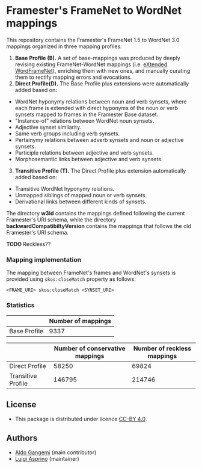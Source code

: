 # Framester's FrameNet to WordNet mappings

This repository contains the Framester's FrameNet 1.5 to WordNet 3.0 mappings organized in three mapping profiles:

1. **Base Profile (B).**  A set of base-mappings was produced by deeply revising existing FrameNet-WordNet mappings (i.e. [eXtended WordFrameNet](https://adimen.si.ehu.es/web/WordFrameNet)),  enriching them with new ones, and manually curating them to rectify mapping errors and evocations.
2. **Direct Profile(D).** The Base Profile plus extensions were automatically added based on:
  - WordNet hyponymy relations between noun and verb synsets, where each frame is extended with direct hyponyms of the noun or verb synsets mapped to frames in the Framester Base dataset.
  - "Instance-of" relations between WordNet noun synsets.
  - Adjective synset similarity.
  - Same verb groups including verb synsets.
  - Pertainymy relations between adverb synsets and noun or adjective synsets.
  - Participle relations between adjective and verb synsets.
  - Morphosemantic links between adjective and verb synsets.
3. **Transitive Profile (T).** The Direct Profile plus extension automatically added based on:
  - Transitive WordNet hyponymy relations.
  - Unmapped siblings of mapped noun or verb synsets.
  - Derivational links between different kinds of synsets.

The directory **w3id** contains the mappings defined following the current Framester's URI schema, while the directory **backwardCompatibiltyVersion** contains the mappings that follows the old Framester's URI schema.

**TODO** Reckless??


### Mapping implementation

The mapping between FrameNet's frames and WordNet's synsets is provided using ``skos:closeMatch`` property as follows:

```
<FRAME_URI> skos:closeMatch <SYNSET_URI>
```

### Statistics 

||Number of mappings|
|-|-|
|Base Profile|9337|

||Number of conservative mappings|Number of reckless mappings|
|-|-|-|
|Direct Profile|58250|69824|
|Transitive Profile|146795|214746|


## License

- This package is distributed under licence [CC-BY 4.0](https://creativecommons.org/licenses/by/4.0/).

## Authors

- [Aldo Gangemi](mailto:aldo.gangemi@cnr.it) (main contributor)
- [Luigi Asprino](mailto:luigi.asprino@istc.cnr.it) (maintainer)
